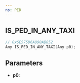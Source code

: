 ```yaml
---
ns: PED
---
```

## IS_PED_IN_ANY_TAXI

```c
// 0x6E575D6A898AB852
Any IS_PED_IN_ANY_TAXI(Any p0);
```

## Parameters
* **p0**:
